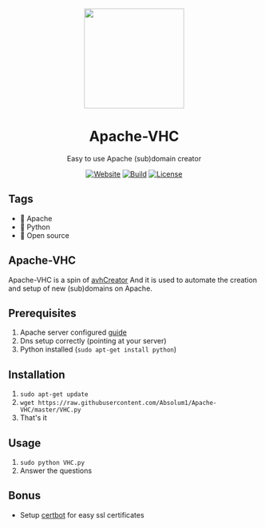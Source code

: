 <p align="center"><a href="https://github.com/absolum1"
target="_blank"><br><img width="200" src="https://absolum.nl/assets/images/absolum-logo1.svg"></a></p>


<h1 align="center">Apache-VHC</h1>


<p align="center">Easy to use Apache (sub)domain creator</p>


<p align="center"> 
<a href="https://absolum.nl"><img src="https://img.shields.io/badge/website-absolum.nl-lightgrey.svg" alt="Website"></a>
<a href="https://github.com/absolum1"><img src="https://img.shields.io/badge/build-success-lightgrey.svg" alt="Build"></a>
<a href="https://absolum.nl/Licenses"><img src="https://img.shields.io/badge/license-MIT-lightgrey.svg" alt="License"></a>
</p>


## Tags
- :page_facing_up: Apache
- :snake: Python
- 🎉 Open source


## Apache-VHC
Apache-VHC is a spin of [avhCreator](https://github.com/rakibtg/Apache-Virtual-Hosts-Creator/blob/master/avhCreator.py) And it is used to automate the creation and setup of new (sub)domains on Apache. 

## Prerequisites
1. Apache server configured [guide](https://www.digitalocean.com/community/tutorials/how-to-set-up-apache-virtual-hosts-on-ubuntu-16-04)
2. Dns setup correctly (pointing at your server)
3. Python installed (```sudo apt-get install python```)

## Installation
1. ```sudo apt-get update```
2. ```wget https://raw.githubusercontent.com/Absolum1/Apache-VHC/master/VHC.py```
3. That's it

## Usage
1. ```sudo python VHC.py```
2. Answer the questions

## Bonus
- Setup [certbot](https://certbot.eff.org/lets-encrypt/ubuntubionic-apache) for easy ssl certificates

